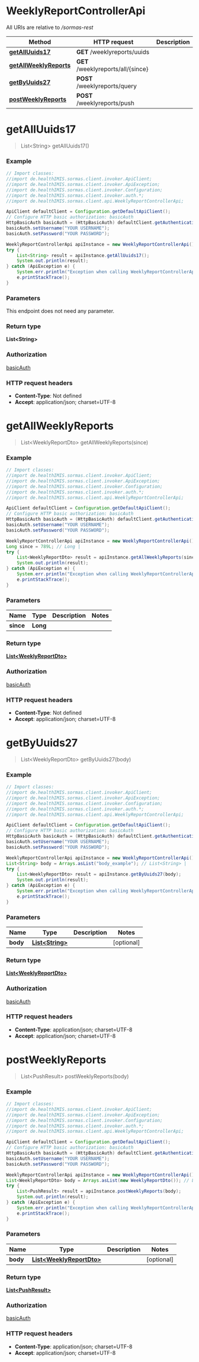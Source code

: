 # WeeklyReportControllerApi

All URIs are relative to */sormas-rest*

Method | HTTP request | Description
------------- | ------------- | -------------
[**getAllUuids17**](WeeklyReportControllerApi.md#getAllUuids17) | **GET** /weeklyreports/uuids | 
[**getAllWeeklyReports**](WeeklyReportControllerApi.md#getAllWeeklyReports) | **GET** /weeklyreports/all/{since} | 
[**getByUuids27**](WeeklyReportControllerApi.md#getByUuids27) | **POST** /weeklyreports/query | 
[**postWeeklyReports**](WeeklyReportControllerApi.md#postWeeklyReports) | **POST** /weeklyreports/push | 

<a name="getAllUuids17"></a>
# **getAllUuids17**
> List&lt;String&gt; getAllUuids17()



### Example
```java
// Import classes:
//import de.healthIMIS.sormas.client.invoker.ApiClient;
//import de.healthIMIS.sormas.client.invoker.ApiException;
//import de.healthIMIS.sormas.client.invoker.Configuration;
//import de.healthIMIS.sormas.client.invoker.auth.*;
//import de.healthIMIS.sormas.client.api.WeeklyReportControllerApi;

ApiClient defaultClient = Configuration.getDefaultApiClient();
// Configure HTTP basic authorization: basicAuth
HttpBasicAuth basicAuth = (HttpBasicAuth) defaultClient.getAuthentication("basicAuth");
basicAuth.setUsername("YOUR USERNAME");
basicAuth.setPassword("YOUR PASSWORD");

WeeklyReportControllerApi apiInstance = new WeeklyReportControllerApi();
try {
    List<String> result = apiInstance.getAllUuids17();
    System.out.println(result);
} catch (ApiException e) {
    System.err.println("Exception when calling WeeklyReportControllerApi#getAllUuids17");
    e.printStackTrace();
}
```

### Parameters
This endpoint does not need any parameter.

### Return type

**List&lt;String&gt;**

### Authorization

[basicAuth](../README.md#basicAuth)

### HTTP request headers

 - **Content-Type**: Not defined
 - **Accept**: application/json; charset=UTF-8

<a name="getAllWeeklyReports"></a>
# **getAllWeeklyReports**
> List&lt;WeeklyReportDto&gt; getAllWeeklyReports(since)



### Example
```java
// Import classes:
//import de.healthIMIS.sormas.client.invoker.ApiClient;
//import de.healthIMIS.sormas.client.invoker.ApiException;
//import de.healthIMIS.sormas.client.invoker.Configuration;
//import de.healthIMIS.sormas.client.invoker.auth.*;
//import de.healthIMIS.sormas.client.api.WeeklyReportControllerApi;

ApiClient defaultClient = Configuration.getDefaultApiClient();
// Configure HTTP basic authorization: basicAuth
HttpBasicAuth basicAuth = (HttpBasicAuth) defaultClient.getAuthentication("basicAuth");
basicAuth.setUsername("YOUR USERNAME");
basicAuth.setPassword("YOUR PASSWORD");

WeeklyReportControllerApi apiInstance = new WeeklyReportControllerApi();
Long since = 789L; // Long | 
try {
    List<WeeklyReportDto> result = apiInstance.getAllWeeklyReports(since);
    System.out.println(result);
} catch (ApiException e) {
    System.err.println("Exception when calling WeeklyReportControllerApi#getAllWeeklyReports");
    e.printStackTrace();
}
```

### Parameters

Name | Type | Description  | Notes
------------- | ------------- | ------------- | -------------
 **since** | **Long**|  |

### Return type

[**List&lt;WeeklyReportDto&gt;**](WeeklyReportDto.md)

### Authorization

[basicAuth](../README.md#basicAuth)

### HTTP request headers

 - **Content-Type**: Not defined
 - **Accept**: application/json; charset=UTF-8

<a name="getByUuids27"></a>
# **getByUuids27**
> List&lt;WeeklyReportDto&gt; getByUuids27(body)



### Example
```java
// Import classes:
//import de.healthIMIS.sormas.client.invoker.ApiClient;
//import de.healthIMIS.sormas.client.invoker.ApiException;
//import de.healthIMIS.sormas.client.invoker.Configuration;
//import de.healthIMIS.sormas.client.invoker.auth.*;
//import de.healthIMIS.sormas.client.api.WeeklyReportControllerApi;

ApiClient defaultClient = Configuration.getDefaultApiClient();
// Configure HTTP basic authorization: basicAuth
HttpBasicAuth basicAuth = (HttpBasicAuth) defaultClient.getAuthentication("basicAuth");
basicAuth.setUsername("YOUR USERNAME");
basicAuth.setPassword("YOUR PASSWORD");

WeeklyReportControllerApi apiInstance = new WeeklyReportControllerApi();
List<String> body = Arrays.asList("body_example"); // List<String> | 
try {
    List<WeeklyReportDto> result = apiInstance.getByUuids27(body);
    System.out.println(result);
} catch (ApiException e) {
    System.err.println("Exception when calling WeeklyReportControllerApi#getByUuids27");
    e.printStackTrace();
}
```

### Parameters

Name | Type | Description  | Notes
------------- | ------------- | ------------- | -------------
 **body** | [**List&lt;String&gt;**](String.md)|  | [optional]

### Return type

[**List&lt;WeeklyReportDto&gt;**](WeeklyReportDto.md)

### Authorization

[basicAuth](../README.md#basicAuth)

### HTTP request headers

 - **Content-Type**: application/json; charset=UTF-8
 - **Accept**: application/json; charset=UTF-8

<a name="postWeeklyReports"></a>
# **postWeeklyReports**
> List&lt;PushResult&gt; postWeeklyReports(body)



### Example
```java
// Import classes:
//import de.healthIMIS.sormas.client.invoker.ApiClient;
//import de.healthIMIS.sormas.client.invoker.ApiException;
//import de.healthIMIS.sormas.client.invoker.Configuration;
//import de.healthIMIS.sormas.client.invoker.auth.*;
//import de.healthIMIS.sormas.client.api.WeeklyReportControllerApi;

ApiClient defaultClient = Configuration.getDefaultApiClient();
// Configure HTTP basic authorization: basicAuth
HttpBasicAuth basicAuth = (HttpBasicAuth) defaultClient.getAuthentication("basicAuth");
basicAuth.setUsername("YOUR USERNAME");
basicAuth.setPassword("YOUR PASSWORD");

WeeklyReportControllerApi apiInstance = new WeeklyReportControllerApi();
List<WeeklyReportDto> body = Arrays.asList(new WeeklyReportDto()); // List<WeeklyReportDto> | 
try {
    List<PushResult> result = apiInstance.postWeeklyReports(body);
    System.out.println(result);
} catch (ApiException e) {
    System.err.println("Exception when calling WeeklyReportControllerApi#postWeeklyReports");
    e.printStackTrace();
}
```

### Parameters

Name | Type | Description  | Notes
------------- | ------------- | ------------- | -------------
 **body** | [**List&lt;WeeklyReportDto&gt;**](WeeklyReportDto.md)|  | [optional]

### Return type

[**List&lt;PushResult&gt;**](PushResult.md)

### Authorization

[basicAuth](../README.md#basicAuth)

### HTTP request headers

 - **Content-Type**: application/json; charset=UTF-8
 - **Accept**: application/json; charset=UTF-8

